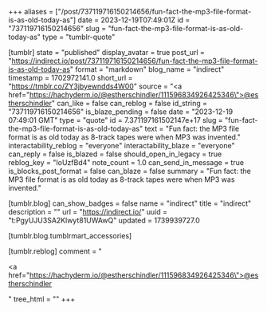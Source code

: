 +++
aliases = ["/post/737119716150214656/fun-fact-the-mp3-file-format-is-as-old-today-as"]
date = 2023-12-19T07:49:01Z
id = "737119716150214656"
slug = "fun-fact-the-mp3-file-format-is-as-old-today-as"
type = "tumblr-quote"

[tumblr]
state = "published"
display_avatar = true
post_url = "https://indirect.io/post/737119716150214656/fun-fact-the-mp3-file-format-is-as-old-today-as"
format = "markdown"
blog_name = "indirect"
timestamp = 1702972141.0
short_url = "https://tmblr.co/ZY3jbyewndds4W00"
source = "<a href=\"https://hachyderm.io/@estherschindler/111596834926425346\">@estherschindler</a>"
can_like = false
can_reblog = false
id_string = "737119716150214656"
is_blaze_pending = false
date = "2023-12-19 07:49:01 GMT"
type = "quote"
id = 7.371197161502147e+17
slug = "fun-fact-the-mp3-file-format-is-as-old-today-as"
text = "Fun fact: the MP3 file format is as old today as 8-track tapes were when MP3 was invented."
interactability_reblog = "everyone"
interactability_blaze = "everyone"
can_reply = false
is_blazed = false
should_open_in_legacy = true
reblog_key = "IoUzfBd4"
note_count = 1.0
can_send_in_message = true
is_blocks_post_format = false
can_blaze = false
summary = "Fun fact: the MP3 file format is as old today as 8-track tapes were when MP3 was invented."

[tumblr.blog]
can_show_badges = false
name = "indirect"
title = "indirect"
description = ""
url = "https://indirect.io/"
uuid = "t:PgyUJU3SA2Klwyt81UWAwQ"
updated = 1739939727.0

[tumblr.blog.tumblrmart_accessories]

[tumblr.reblog]
comment = "<p><a href=\"https://hachyderm.io/@estherschindler/111596834926425346\">@estherschindler</a></p>"
tree_html = ""
+++
